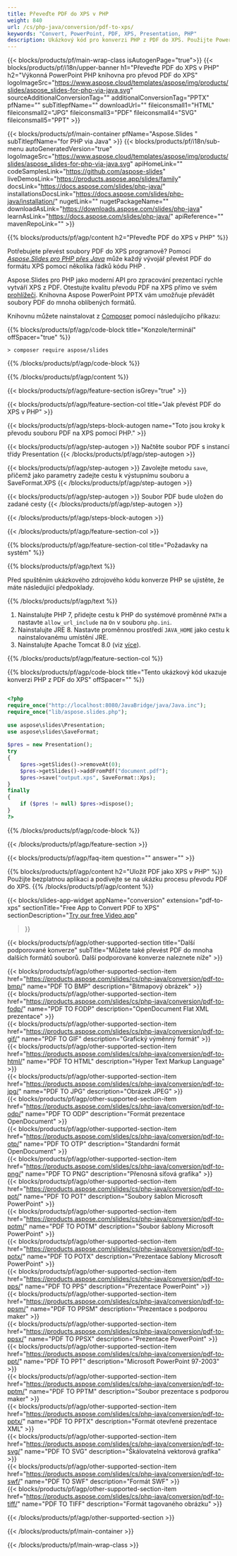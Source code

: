 ```yaml
---
title: Převeďte PDF do XPS v PHP
weight: 840
url: /cs/php-java/conversion/pdf-to-xps/ 
keywords: "Convert, PowerPoint, PDF, XPS, Presentation, PHP"
description: Ukázkový kód pro konverzi PHP z PDF do XPS. Použijte PowerPoint PHP API pro dávkový převod souborů PDF na soubory XPS.
---
```


{{< blocks/products/pf/main-wrap-class isAutogenPage="true">}}
{{< blocks/products/pf/i18n/upper-banner h1="Převeďte PDF do XPS v PHP" h2="Výkonná PowerPoint PHP knihovna pro převod PDF do XPS" logoImageSrc="https://www.aspose.cloud/templates/aspose/img/products/slides/aspose_slides-for-php-via-java.svg" sourceAdditionalConversionTag="" additionalConversionTag="PPTX" pfName="" subTitlepfName="" downloadUrl="" fileiconsmall1="HTML" fileiconsmall2="JPG" fileiconsmall3="PDF" fileiconsmall4="SVG" fileiconsmall5="PPT" >}}

{{< blocks/products/pf/main-container pfName="Aspose.Slides " subTitlepfName="for PHP via Java" >}}
{{< blocks/products/pf/i18n/sub-menu autoGeneratedVersion="true" logoImageSrc="https://www.aspose.cloud/templates/aspose/img/products/slides/aspose_slides-for-php-via-java.svg" apiHomeLink="" codeSamplesLink="https://github.com/aspose-slides" liveDemosLink="https://products.aspose.app/slides/family" docsLink="https://docs.aspose.com/slides/php-java/" installationsDocsLink="https://docs.aspose.com/slides/php-java/installation/" nugetLink="" nugetPackageName="" downloadAsLink="https://downloads.aspose.com/slides/php-java" learnAsLink="https://docs.aspose.com/slides/php-java/" apiReference="" mavenRepoLink="" >}}

{{% blocks/products/pf/agp/content h2="Převeďte PDF do XPS v PHP" %}}

Potřebujete převést soubory PDF do XPS programově? Pomocí [*Aspose.Slides pro PHP přes Java*](https://products.aspose.com/slides/cs/php-java/) může každý vývojář převést PDF do formátu XPS pomocí několika řádků kódu PHP .

Aspose.Slides pro PHP jako moderní API pro zpracování prezentací rychle vytváří XPS z PDF. Otestujte kvalitu převodu PDF na XPS přímo ve svém [prohlížeči](https://products.aspose.app/slides/conversion). Knihovna Aspose PowerPoint PPTX vám umožňuje převádět soubory PDF do mnoha oblíbených formátů.

Knihovnu můžete nainstalovat z [Composer](https://packagist.org/packages/aspose/slides) pomocí následujícího příkazu:

{{% blocks/products/pf/agp/code-block title="Konzole/terminál" offSpacer="true" %}}

```console
> composer require aspose/slides 

```

{{% /blocks/products/pf/agp/code-block %}}

{{% /blocks/products/pf/agp/content %}}

{{< blocks/products/pf/agp/feature-section isGrey="true" >}}

{{< blocks/products/pf/agp/feature-section-col title="Jak převést PDF do XPS v PHP" >}}

{{< blocks/products/pf/agp/steps-block-autogen name="Toto jsou kroky k převodu souboru PDF na XPS pomocí PHP." >}}

{{< blocks/products/pf/agp/step-autogen >}}
Načtěte soubor PDF s instancí třídy Presentation
{{< /blocks/products/pf/agp/step-autogen >}}

{{< blocks/products/pf/agp/step-autogen >}}
Zavolejte metodu `save`, přičemž jako parametry zadejte cestu k výstupnímu souboru a SaveFormat.XPS
{{< /blocks/products/pf/agp/step-autogen >}}

{{< blocks/products/pf/agp/step-autogen >}}
Soubor PDF bude uložen do zadané cesty
{{< /blocks/products/pf/agp/step-autogen >}}

{{< /blocks/products/pf/agp/steps-block-autogen >}}

{{< /blocks/products/pf/agp/feature-section-col >}}

{{% blocks/products/pf/agp/feature-section-col title="Požadavky na systém" %}}

{{% blocks/products/pf/agp/text %}}

 Před spuštěním ukázkového zdrojového kódu konverze PHP se ujistěte, že máte následující předpoklady.

{{% /blocks/products/pf/agp/text %}}

1. Nainstalujte PHP 7, přidejte cestu k PHP do systémové proměnné `PATH` a nastavte `allow_url_include` na `On` v souboru `php.ini`.
1. Nainstalujte JRE 8. Nastavte proměnnou prostředí `JAVA_HOME` jako cestu k nainstalovanému umístění JRE.
1. Nainstalujte Apache Tomcat 8.0 (viz [více](https://docs.aspose.com/slides/php-java/installation/)). 

{{% /blocks/products/pf/agp/feature-section-col %}}

{{% blocks/products/pf/agp/code-block title="Tento ukázkový kód ukazuje konverzi PHP z PDF do XPS" offSpacer="" %}}

```php

<?php
require_once("http://localhost:8080/JavaBridge/java/Java.inc");
require_once("lib/aspose.slides.php");
 
use aspose\slides\Presentation;
use aspose\slides\SaveFormat;
 
$pres = new Presentation();
try
{
    $pres->getSlides()->removeAt(0);
    $pres->getSlides()->addFromPdf("document.pdf");
    $pres->save("output.xps", SaveFormat::Xps);
}
finally
{
    if ($pres != null) $pres->dispose();
}
?>

```
{{% /blocks/products/pf/agp/code-block %}}

{{< /blocks/products/pf/agp/feature-section >}}

{{< blocks/products/pf/agp/faq-item question="" answer="" >}}
 
{{% blocks/products/pf/agp/content h2="Uložit PDF jako XPS v PHP" %}}
Použijte bezplatnou aplikaci a podívejte se na ukázku procesu převodu PDF do XPS. 
{{% /blocks/products/pf/agp/content %}}

<!-- aboutfile Starts -->

{{< blocks/slides-app-widget 
appName="conversion"
extension="pdf-to-xps"
sectionTitle="Free App to Convert PDF to XPS" 
sectionDescription="[Try our free Video app](https://products.aspose.app/slides/video/)" 
>}}

<!-- aboutfile Ends -->

{{< blocks/products/pf/agp/other-supported-section title="Další podporované konverze" subTitle="Můžete také převést PDF do mnoha dalších formátů souborů. Další podporované konverze naleznete níže" >}}

{{< blocks/products/pf/agp/other-supported-section-item href="https://products.aspose.com/slides/cs/php-java/conversion/pdf-to-bmp/" name="PDF TO BMP" description="Bitmapový obrázek" >}}  
{{< blocks/products/pf/agp/other-supported-section-item href="https://products.aspose.com/slides/cs/php-java/conversion/pdf-to-fodp/" name="PDF TO FODP" description="OpenDocument Flat XML prezentace" >}}  
{{< blocks/products/pf/agp/other-supported-section-item href="https://products.aspose.com/slides/cs/php-java/conversion/pdf-to-gif/" name="PDF TO GIF" description="Grafický výměnný formát" >}}  
{{< blocks/products/pf/agp/other-supported-section-item href="https://products.aspose.com/slides/cs/php-java/conversion/pdf-to-html/" name="PDF TO HTML" description="Hyper Text Markup Language" >}}  
{{< blocks/products/pf/agp/other-supported-section-item href="https://products.aspose.com/slides/cs/php-java/conversion/pdf-to-jpg/" name="PDF TO JPG" description="Obrázek JPEG" >}}  
{{< blocks/products/pf/agp/other-supported-section-item href="https://products.aspose.com/slides/cs/php-java/conversion/pdf-to-odp/" name="PDF TO ODP" description="Formát prezentace OpenDocument" >}}  
{{< blocks/products/pf/agp/other-supported-section-item href="https://products.aspose.com/slides/cs/php-java/conversion/pdf-to-otp/" name="PDF TO OTP" description="Standardní formát OpenDocument" >}}  
{{< blocks/products/pf/agp/other-supported-section-item href="https://products.aspose.com/slides/cs/php-java/conversion/pdf-to-png/" name="PDF TO PNG" description="Přenosná síťová grafika" >}}  
{{< blocks/products/pf/agp/other-supported-section-item href="https://products.aspose.com/slides/cs/php-java/conversion/pdf-to-pot/" name="PDF TO POT" description="Soubory šablon Microsoft PowerPoint" >}}  
{{< blocks/products/pf/agp/other-supported-section-item href="https://products.aspose.com/slides/cs/php-java/conversion/pdf-to-potm/" name="PDF TO POTM" description="Soubor šablony Microsoft PowerPoint" >}}  
{{< blocks/products/pf/agp/other-supported-section-item href="https://products.aspose.com/slides/cs/php-java/conversion/pdf-to-potx/" name="PDF TO POTX" description="Prezentace šablony Microsoft PowerPoint" >}}  
{{< blocks/products/pf/agp/other-supported-section-item href="https://products.aspose.com/slides/cs/php-java/conversion/pdf-to-pps/" name="PDF TO PPS" description="Prezentace PowerPoint" >}}  
{{< blocks/products/pf/agp/other-supported-section-item href="https://products.aspose.com/slides/cs/php-java/conversion/pdf-to-ppsm/" name="PDF TO PPSM" description="Prezentace s podporou maker" >}}  
{{< blocks/products/pf/agp/other-supported-section-item href="https://products.aspose.com/slides/cs/php-java/conversion/pdf-to-ppsx/" name="PDF TO PPSX" description="Prezentace PowerPoint" >}}  
{{< blocks/products/pf/agp/other-supported-section-item href="https://products.aspose.com/slides/cs/php-java/conversion/pdf-to-ppt/" name="PDF TO PPT" description="Microsoft PowerPoint 97-2003" >}}  
{{< blocks/products/pf/agp/other-supported-section-item href="https://products.aspose.com/slides/cs/php-java/conversion/pdf-to-pptm/" name="PDF TO PPTM" description="Soubor prezentace s podporou maker" >}}  
{{< blocks/products/pf/agp/other-supported-section-item href="https://products.aspose.com/slides/cs/php-java/conversion/pdf-to-pptx/" name="PDF TO PPTX" description="Formát otevřené prezentace XML" >}}  
{{< blocks/products/pf/agp/other-supported-section-item href="https://products.aspose.com/slides/cs/php-java/conversion/pdf-to-svg/" name="PDF TO SVG" description="Škálovatelná vektorová grafika" >}}  
{{< blocks/products/pf/agp/other-supported-section-item href="https://products.aspose.com/slides/cs/php-java/conversion/pdf-to-swf/" name="PDF TO SWF" description="Formát SWF" >}}  
{{< blocks/products/pf/agp/other-supported-section-item href="https://products.aspose.com/slides/cs/php-java/conversion/pdf-to-tiff/" name="PDF TO TIFF" description="Formát tagovaného obrázku" >}}  


{{< /blocks/products/pf/agp/other-supported-section >}}

{{< /blocks/products/pf/main-container >}}
    
{{< /blocks/products/pf/main-wrap-class >}}